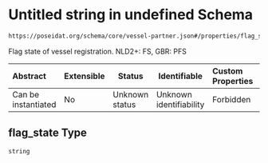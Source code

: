 # Untitled string in undefined Schema

```txt
https://poseidat.org/schema/core/vessel-partner.json#/properties/flag_state
```

Flag state of vessel registration. NLD2+: FS, GBR: PFS


| Abstract            | Extensible | Status         | Identifiable            | Custom Properties | Additional Properties | Access Restrictions | Defined In                                                                       |
| :------------------ | ---------- | -------------- | ----------------------- | :---------------- | --------------------- | ------------------- | -------------------------------------------------------------------------------- |
| Can be instantiated | No         | Unknown status | Unknown identifiability | Forbidden         | Allowed               | none                | [vessel-partner.json\*](schemas/core/vessel-partner.json "open original schema") |

## flag_state Type

`string`
